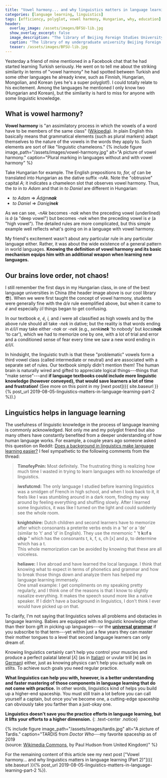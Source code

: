```yaml
---
title: "Vowel harmony... and why linguistics matters in language learning (Part 1)"
categories: [language learning, linguistics]
tags: [efficiency, polyglot, vowel harmony, Hungarian, why, education]
header:
  overlay_image: /assets/images/BFSU-lib.jpg
  show_overlay_excerpt: false
  image_description: "The library of Beijing Foreign Studies University."
  caption: "The library of my undergraduate university Beijing Foreign Studies University (source: [Wikimedia Commons](https://commons.wikimedia.org/wiki/File:Library_of_Beijing_Foreign_Studies_University,_multilingual_decorative_wall,_Nov_2016.jpg))"
  teaser: /assets/images/BFSU-lib.jpg
---
```


Yesterday a friend of mine mentioned in a Facebook chat that he had started learning Turkish seriously. He went on to tell me about the striking similarity in terms of "vowel harmony" he had spotted between Turkish and some other languages he already knew, such as Finnish, Hungarian, Mongolian, and Korean (yes he's a super polyglot!). I could totally relate to his excitement. Among the languages he mentioned I only know two (Hungarian and Korean), but the similarity is hard to miss for anyone with some linguistic knowledge.

## What is vowel harmony?
**Vowel harmony** is "an assimilatory process in which the vowels of a word have to be members of the same class" ([Wikipedia](https://en.wikipedia.org/wiki/Vowel_harmony)). In plain English this basically means that grammatical elements (such as plural markers) adapt themselves to the nature of the vowels in the words they apply to. Such elements are sort of like "linguistic chameleons."
{% include figure image_path="/assets/images/vowel-harmony.jpg" alt="A picture of vowel harmony." caption="Plural marking in languages without and with vowel harmony" %}

Take Hungarian for example. The English prepositions _to, for, of_ can be translated into Hungarian as the dative suffix _-nAk_. Note the "obtrusive" capital _A_; it indicates a chameleon slot that observes vowel harmony. Thus, the _to_ in _to Adam_ and that in _to Daniel_ are different in Hungarian:
- _to Adam_ => _&Aacute;d<u>&aacute;</u>m**nak**_
- _to Daniel_ => _Dani<u>e</u>l**nek**_

As we can see, _-nAk_ becomes _-nak_ when the preceding vowel (underlined) is _&aacute;_ (a "deep vowel") but becomes _-nek_ when the preceding vowel is _e_ (a "high vowel"). The detailed rules are more complicated, but this simple example well reflects what's going on in a language with vowel harmony.

My friend's excitement wasn't about any particular rule in any particular language either. Rather, it was about the wide existence of a general pattern in world languages. **Knowing the definition of vowel harmony and its basic mechanism equips him with an additional weapon when learning new languages.**  

## Our brains love order, not chaos!
I still remember the first days in my Hungarian class, in one of the best language universities in China (the header image above is our cool library 😎). When we were first taught the concept of vowel harmony, students were generally fine with the _&aacute;/e_ rule exemplified above, but when it came to _&eacute;_ and especially _i/&iacute;_ things began to get confusing.

In our textbook _e, &eacute;, i,_ and _&iacute;_ were all classified as high vowels and by the above rule should all take _-nek_ in dative; but the reality is that words ending in _&eacute;/i/&iacute;_ may take either _-nak_ or _-nek_ (e.g., _senki**nek**_ 'to nobody' but _kocsi**nak**_ 'to car'), which we had to memorize one by one, with a lot of trial and error and a conditioned sense of fear every time we saw a new word ending in _&eacute;/i/&iacute;_.

In hindsight, the linguistic truth is that these "problematic" vowels form a third vowel class (called intermediate or neutral) and are associated with a separate set of rules. Our textbook simply didn't mention them! The human brain is naturally wired and gifted to appreciate logical things---things that "make sense"---and **if language textbooks could include more linguistic knowledge (however conveyed), that would save learners a lot of time and frustration!** (See more on this point in my [next post]({{ site.baseurl }}{% post_url 2019-08-05-linguistics-matters-in-language-learning-part-2 %}).)

## Linguistics helps in language learning
The usefulness of linguistic knowledge in the process of language learning is commonly acknowledged. Not only me and my polyglot friend but also many others have constantly benefited from a deeper understanding of how human language works. For example, a couple years ago someone asked this question on Reddit: [Does a background in linguistics make language learning easier?](https://www.reddit.com/r/linguistics/comments/1ehn7c/does_a_background_in_linguistics_make_language/) I feel sympathetic to the following comments from the thread:
> **TimofeyPnin:** Most definitely. The frustrating thing is realizing how much time I wasted in trying to learn languages with no knowledge of linguistics.

> **iwsfutcmd:** The only language I studied before learning linguistics was a smidgen of French in high school, and when I look back to it, it feels like I was stumbling around in a dark room, finding my way around by feeling everything and shuffling slowly. After I learned some linguistics, it was like I turned on the light and could suddenly see the whole room.

> **knightshire:** Dutch children and second learners have to memorize after which consonants a preterite verbs ends in a 'te' or a 'de' (similar to 't' and 'd' in English). They use the mnemonic " '**t** **k**o**f s** **ch**i**p** " which has the consonants t, k, f, s, ch [x] and p, to determine which has a t.<br>This whole memorization can be avoided by knowing that these are all voiceless.

> <a id="heliawe"></a>**heliawe:** I live abroad and have learned the local language. I think that knowing what to expect in terms of phonetics and grammar and how to break those things down and analyze them has helped my language learning immensely.<br> One small example: I get compliments on my speaking pretty regularly, and I think one of the reasons is that I know to slightly nasalize everything. It makes the speech sound more like a native speaker. If I didn't have a background in linguistics, I don't think I ever would have picked up on that.

To clarify, I'm not saying that linguistics solves all problems and obstacles in language learning. Babies are equipped with no linguistic knowledge other than their born gift in picking up languages---or the **[universal grammar](https://en.wikipedia.org/wiki/Universal_grammar)** if you subscribe to that term---yet within just a few years they can master their mother tongues to a level that second language learners can only dream of.

Knowing linguistics certainly can't help you control your muscles and produce a perfect palatal lateral [&#654;] (as in [Italian](https://www.youtube.com/watch?v=vk7RY9NEsWQ)) or uvular trill [&#640;] (as in [German](https://www.youtube.com/watch?v=gfF_Qgtms_U)) either, just as knowing physics can't help you actually walk on stilts. To achieve such goals you need regular practice.

**What linguistics can help you with, however, is a better understanding and faster mastering of those components in language learning that do not come with practice.** In other words, linguistics kind of helps you build up a higher-end spaceship. You must still train a lot before you can call yourself a captain, but once you've become one, a cutting-edge spaceship can obviously take you farther than a just-okay one.

**Linguistics doesn't save you the practice efforts in language learning, but it lifts your efforts to a higher dimension.**
{: .text-center .notice}

{% include figure image_path="/assets/images/tardis.jpg" alt="A picture of Tardis." caption="TARDIS from _Doctor Who_---my favorite spaceship as of 2019<br>(source: [Wikimedia Commons](https://commons.wikimedia.org/w/index.php?curid=58248796), by Paul Hudson from United Kingdom)" %}

For the remaining content of this article see my next post ["Vowel harmony... and why linguistics matters in language learning (Part 2)"]({{ site.baseurl }}{% post_url 2019-08-05-linguistics-matters-in-language-learning-part-2 %}).
